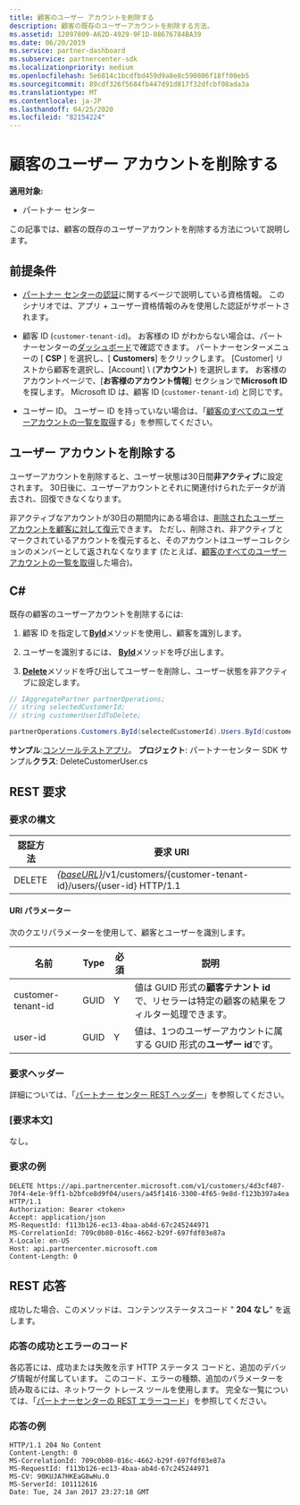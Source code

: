 ```yaml
---
title: 顧客のユーザー アカウントを削除する
description: 顧客の既存のユーザーアカウントを削除する方法。
ms.assetid: 12097809-A62D-4929-9F1D-08676784BA39
ms.date: 06/20/2019
ms.service: partner-dashboard
ms.subservice: partnercenter-sdk
ms.localizationpriority: medium
ms.openlocfilehash: 5e6814c1bcdfbd459d9a8e8c590806f18ff00eb5
ms.sourcegitcommit: 89cdf326f5684fb447d91d817f32dfcbf08ada3a
ms.translationtype: MT
ms.contentlocale: ja-JP
ms.lasthandoff: 04/25/2020
ms.locfileid: "82154224"
---
```

# <a name="delete-a-user-account-for-a-customer"></a>顧客のユーザー アカウントを削除する

**適用対象:**

- パートナー センター

この記事では、顧客の既存のユーザーアカウントを削除する方法について説明します。

## <a name="prerequisites"></a>前提条件

- [パートナー センターの認証](partner-center-authentication.md)に関するページで説明している資格情報。 このシナリオでは、アプリ + ユーザー資格情報のみを使用した認証がサポートされます。

- 顧客 ID (`customer-tenant-id`)。 お客様の ID がわからない場合は、パートナーセンターの[ダッシュボード](https://partner.microsoft.com/dashboard)で確認できます。 パートナーセンターメニューの [ **CSP** ] を選択し、[ **Customers**] をクリックします。 [Customer] リストから顧客を選択し、[Account] \ (**アカウント**\) を選択します。 お客様のアカウントページで、[**お客様のアカウント情報**] セクションで**Microsoft ID**を探します。 Microsoft ID は、顧客 ID (`customer-tenant-id`) と同じです。

- ユーザー ID。 ユーザー ID を持っていない場合は、「[顧客のすべてのユーザーアカウントの一覧を取得](get-a-list-of-all-user-accounts-for-a-customer.md)する」を参照してください。

## <a name="deleting-a-user-account"></a>ユーザー アカウントを削除する

ユーザーアカウントを削除すると、ユーザー状態は30日間**非アクティブ**に設定されます。 30日後に、ユーザーアカウントとそれに関連付けられたデータが消去され、回復できなくなります。

非アクティブなアカウントが30日の期間内にある場合は、[削除されたユーザーアカウントを顧客に対して復元](restore-a-user-for-a-customer.md)できます。 ただし、削除され、非アクティブとマークされているアカウントを復元すると、そのアカウントはユーザーコレクションのメンバーとして返されなくなります (たとえば、[顧客のすべてのユーザーアカウントの一覧を取得](get-a-list-of-all-user-accounts-for-a-customer.md)した場合)。

## <a name="c"></a>C\#

既存の顧客のユーザーアカウントを削除するには:

1. 顧客 ID を指定して[**ById**](https://docs.microsoft.com/dotnet/api/microsoft.store.partnercenter.customers.icustomercollection.byid)メソッドを使用し、顧客を識別します。

2. ユーザーを識別するには、 [**ById**](https://docs.microsoft.com/dotnet/api/microsoft.store.partnercenter.customerusers.icustomerusercollection.byid)メソッドを呼び出します。

3. [**Delete**](https://docs.microsoft.com/dotnet/api/microsoft.store.partnercenter.customerusers.icustomeruser.delete)メソッドを呼び出してユーザーを削除し、ユーザー状態を非アクティブに設定します。

``` csharp
// IAggregatePartner partnerOperations;
// string selectedCustomerId;
// string customerUserIdToDelete;

partnerOperations.Customers.ById(selectedCustomerId).Users.ById(customerUserIdToDelete).Delete();
```

**サンプル**:[コンソールテストアプリ](console-test-app.md)。 **プロジェクト**: パートナーセンター SDK サンプル**クラス**: DeleteCustomerUser.cs

## <a name="rest-request"></a>REST 要求

### <a name="request-syntax"></a>要求の構文

| 認証方法     | 要求 URI                                                                                            |
|------------|--------------------------------------------------------------------------------------------------------|
| DELETE     | [*{baseURL}*](partner-center-rest-urls.md)/v1/customers/{customer-tenant-id}/users/{user-id} HTTP/1.1 |

#### <a name="uri-parameters"></a>URI パラメーター

次のクエリパラメーターを使用して、顧客とユーザーを識別します。

| 名前                   | Type     | 必須 | 説明                                                                                                               |
|------------------------|----------|----------|---------------------------------------------------------------------------------------------------------------------------|
| customer-tenant-id     | GUID     | Y        | 値は GUID 形式の**顧客テナント id**で、リセラーは特定の顧客の結果をフィルター処理できます。 |
| user-id                | GUID     | Y        | 値は、1つのユーザーアカウントに属する GUID 形式の**ユーザー id**です。                                          |

### <a name="request-headers"></a>要求ヘッダー

詳細については、「[パートナー センター REST ヘッダー](headers.md)」を参照してください。

### <a name="request-body"></a>[要求本文]

なし。

### <a name="request-example"></a>要求の例

```http
DELETE https://api.partnercenter.microsoft.com/v1/customers/4d3cf487-70f4-4e1e-9ff1-b2bfce8d9f04/users/a45f1416-3300-4f65-9e8d-f123b397a4ea HTTP/1.1
Authorization: Bearer <token>
Accept: application/json
MS-RequestId: f113b126-ec13-4baa-ab4d-67c245244971
MS-CorrelationId: 709c0b80-016c-4662-b29f-697fdf03e87a
X-Locale: en-US
Host: api.partnercenter.microsoft.com
Content-Length: 0
```

## <a name="rest-response"></a>REST 応答

成功した場合、このメソッドは、コンテンツステータスコード " **204 なし**" を返します。

### <a name="response-success-and-error-codes"></a>応答の成功とエラーのコード

各応答には、成功または失敗を示す HTTP ステータス コードと、追加のデバッグ情報が付属しています。 このコード、エラーの種類、追加のパラメーターを読み取るには、ネットワーク トレース ツールを使用します。 完全な一覧については、「[パートナーセンターの REST エラーコード](error-codes.md)」を参照してください。

### <a name="response-example"></a>応答の例

```http
HTTP/1.1 204 No Content
Content-Length: 0
MS-CorrelationId: 709c0b80-016c-4662-b29f-697fdf03e87a
MS-RequestId: f113b126-ec13-4baa-ab4d-67c245244971
MS-CV: 90KUJA7HKEaG8wHu.0
MS-ServerId: 101112616
Date: Tue, 24 Jan 2017 23:27:18 GMT
```
